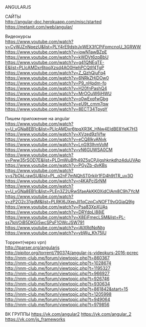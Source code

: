 ANGULARJS

САЙТЫ</br>
http://angular-doc.herokuapp.com/misc/started</br>
https://metanit.com/web/angular/</br>

Видеокурсы</br>
https://www.youtube.com/watch?v=CyWJZnNpezU&list=PLY4rE9dstrJxWEX3fCPjFpmcnoU_3GRWW</br>
https://www.youtube.com/watch?v=iowN1awBZpE</br>
https://www.youtube.com/watch?v=kWDVt6zpBbU</br>
https://www.youtube.com/watch?v=g41QNEqTE-E&list=PLIcAMDxr6tpqXzsd4AO0HehPCQtIf4TgP</br>
https://www.youtube.com/watch?v=Z_QzhQjuFq4</br>
https://www.youtube.com/watch?v=6NRkZHjDOw0</br>
https://www.youtube.com/watch?v=P9_nHpdm-fo</br>
https://www.youtube.com/watch?v=H20fnPashQ4</br>
https://www.youtube.com/watch?v=MrOOuW6jHWU</br>
https://www.youtube.com/watch?v=o0wExqfwGbg</br>
https://www.youtube.com/watch?v=eU9t_cmm7qw</br>
https://www.youtube.com/watch?v=8ECT34TpypY</br>

Пишем приложение на angular</br>
https://www.youtube.com/watch?v=U_vGNa8EB1c&list=PLIcAMDxr6tpqXR3K_HNw4EIdBE8YeK7H3</br>
https://www.youtube.com/watch?v=XVzed9zlVfw</br>
https://www.youtube.com/watch?v=eCQ8IkvANvk</br>
https://www.youtube.com/watch?v=LnG93lhmVoM</br>
https://www.youtube.com/watch?v=vN6GUWSA0CM</br>
https://www.youtube.com/watch?v=Pww35rSOD7E&list=PLDmWuBfh49Z5sCPJjgshknkdhz4duUVAp</br>
https://www.youtube.com/watch?v=PGyZb-dvKBs</br>
https://www.youtube.com/watch?v=s7bOkLrawSU&list=PL_q2nF7mNQhST0rkjlr1FD4h9tTR_uv3O</br>
https://www.youtube.com/watch?v=r4KAPcjSrNM</br>
https://www.youtube.com/watch?v=U_vGNa8EB1c&list=PLEn3Z2URwSfaeAkKK0XidClAm8C9h7YcM</br>
https://www.youtube.com/watch?v=zP2O2c31gdM&list=PLRKl6JXepJlI1qCzpCxNOFT9vGGiaQ9lg</br>
https://www.youtube.com/watch?v=Psa83XpXUAs</br>
https://www.youtube.com/watch?v=DRYdpLI88jE</br>
https://www.youtube.com/watch?v=X8EiFmecLSM&list=PL-ss7IpVOiB5DKGi5wcSPsF1OWcJSW791</br>
https://www.youtube.com/watch?v=jAlXRdNqNtg</br>
https://www.youtube.com/watch?v=ybWu_Kh75IU</br>

Торрент(через vpn)</br>
http://tparser.org/angularjs</br>
http://pipitor.org/torrent/790374/angular-js-videokurs-2016-pcrec</br>
http://nnm-club.me/forum/viewtopic.php?t=860367</br>
http://nnm-club.me/forum/viewtopic.php?t=1028674</br>
http://nnm-club.me/forum/viewtopic.php?t=1195327</br>
http://nnm-club.me/forum/viewtopic.php?t=966927</br>
http://nnm-club.me/forum/viewtopic.php?t=926746</br>
http://nnm-club.me/forum/viewtopic.php?t=930634</br>
http://nnm-club.me/forum/viewtopic.php?t=861842&start=15</br>
http://nnm-club.me/forum/viewtopic.php?t=1205998</br>
http://nnm-club.me/forum/viewtopic.php?t=949064</br>
http://nnm-club.me/forum/viewtopic.php?t=979856</br>


ВК ГРУППЫ
https://vk.com/angular2
https://vk.com/angular_2
https://vk.com/js_frameworks
